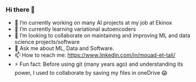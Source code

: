 ### Hi there 👋


- 🔭 I’m currently working on many AI projects at my job at Ekinox 
- 🌱 I’m currently learning variational autoencoders
- 💞️ I’m looking to collaborate on maintaining and improving ML and data science projects/software
- 💬 Ask me about ML, Data and Software.
- 📫 How to reach me:  https://www.linkedin.com/in/mouad-et-tali/
- ⚡ Fun fact: Before using git (many years ago) and understanding its power, I used to collaborate by saving my files in oneDrive 😱

